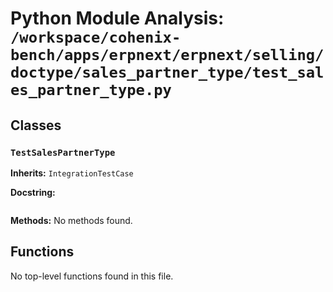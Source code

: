 # Python Module Analysis: `/workspace/cohenix-bench/apps/erpnext/erpnext/selling/doctype/sales_partner_type/test_sales_partner_type.py`

## Classes

### `TestSalesPartnerType`
**Inherits:** `IntegrationTestCase`


**Docstring:**
```

```

**Methods:**
No methods found.




## Functions

No top-level functions found in this file.
